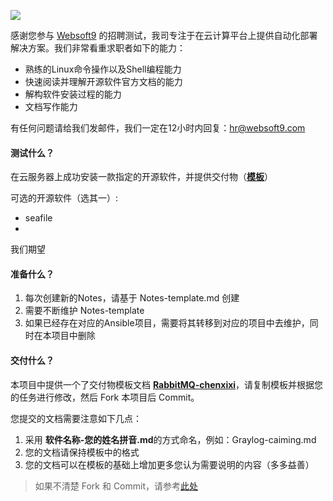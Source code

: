 ![](https://res.infoq.com/articles/continuous-testing-best-practices/en/headerimage/unlocking-continuous-testing-logo-big-1564402385131.jpg)

感谢您参与 [Websoft9](https://www.websoft9.com) 的招聘测试，我司专注于在云计算平台上提供自动化部署解决方案。我们非常看重求职者如下的能力：

* 熟练的Linux命令操作以及Shell编程能力
* 快速阅读并理解开源软件官方文档的能力
* 解构软件安装过程的能力
* 文档写作能力

有任何问题请给我们发邮件，我们一定在12小时内回复：hr@websoft9.com

#### 测试什么？

在云服务器上成功安装一款指定的开源软件，并提供交付物（**[模板](/RabbitMQ-chenxixi.md)**）

可选的开源软件（选其一）:

* seafile
* 

我们期望

#### 准备什么？



1. 每次创建新的Notes，请基于 Notes-template.md 创建
2. 需要不断维护 Notes-template 
3. 如果已经存在对应的Ansible项目，需要将其转移到对应的项目中去维护，同时在本项目中删除

#### 交付什么？

本项目中提供一个了交付物模板文档 **[RabbitMQ-chenxixi](/RabbitMQ-chenxixi.md)**，请复制模板并根据您的任务进行修改，然后 Fork 本项目后 Commit。

您提交的文档需要注意如下几点：

1. 采用 **软件名称-您的姓名拼音.md**的方式命名，例如：Graylog-caiming.md
2. 您的文档请保持模板中的格式
3. 您的文档可以在模板的基础上增加更多您认为需要说明的内容（多多益善）

> 如果不清楚 Fork 和 Commit，请参考[此处](https://help.github.com/cn/github/getting-started-with-github/fork-a-repo)


